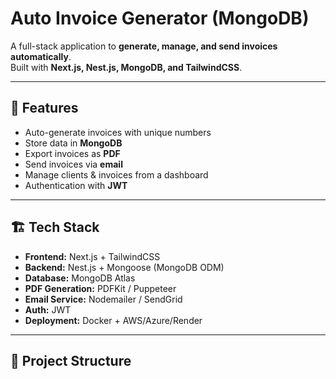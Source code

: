 # Auto Invoice Generator (MongoDB)

A full-stack application to **generate, manage, and send invoices automatically**.  
Built with **Next.js, Nest.js, MongoDB, and TailwindCSS**.

---

## 🚀 Features
- Auto-generate invoices with unique numbers
- Store data in **MongoDB**
- Export invoices as **PDF**
- Send invoices via **email**
- Manage clients & invoices from a dashboard
- Authentication with **JWT**

---

## 🏗️ Tech Stack
- **Frontend:** Next.js + TailwindCSS
- **Backend:** Nest.js + Mongoose (MongoDB ODM)
- **Database:** MongoDB Atlas
- **PDF Generation:** PDFKit / Puppeteer
- **Email Service:** Nodemailer / SendGrid
- **Auth:** JWT
- **Deployment:** Docker + AWS/Azure/Render

---

## 📌 Project Structure
